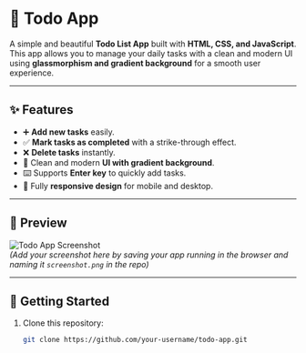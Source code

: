 
# 🌟 Todo App

A simple and beautiful **Todo List App** built with **HTML, CSS, and JavaScript**.  
This app allows you to manage your daily tasks with a clean and modern UI using **glassmorphism and gradient background** for a smooth user experience.  

---

## ✨ Features
- ➕ **Add new tasks** easily.  
- ✅ **Mark tasks as completed** with a strike-through effect.  
- ❌ **Delete tasks** instantly.  
- 🎨 Clean and modern **UI with gradient background**.  
- ⌨️ Supports **Enter key** to quickly add tasks.  
- 📱 Fully **responsive design** for mobile and desktop.  

---

## 📸 Preview
![Todo App Screenshot](screenshot.png)  
*(Add your screenshot here by saving your app running in the browser and naming it `screenshot.png` in the repo)*

---

## 🚀 Getting Started
1. Clone this repository:
   ```bash
   git clone https://github.com/your-username/todo-app.git
